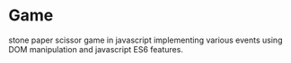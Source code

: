 # Game
 stone paper scissor game in javascript implementing various events using DOM manipulation and javascript ES6 features.
